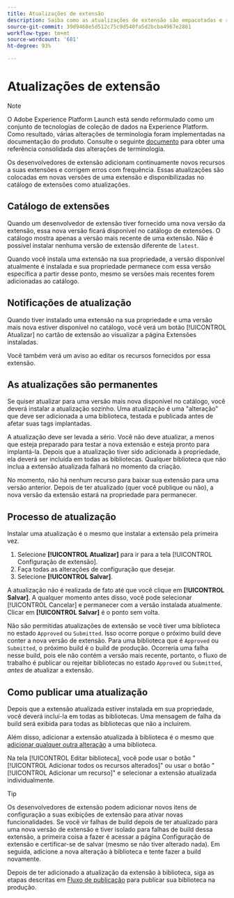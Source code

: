 ```yaml
---
title: Atualizações de extensão
description: Saiba como as atualizações de extensão são empacotadas e representadas no catálogo de extensões.
source-git-commit: 39d9468e5d512c75c9d540fa5d2bcba4967e2881
workflow-type: tm+mt
source-wordcount: '681'
ht-degree: 93%

---
```


# Atualizações de extensão

>[!NOTE]
>
>O Adobe Experience Platform Launch está sendo reformulado como um conjunto de tecnologias de coleção de dados na Experience Platform. Como resultado, várias alterações de terminologia foram implementadas na documentação do produto. Consulte o seguinte [documento](../../../term-updates.md) para obter uma referência consolidada das alterações de terminologia.

Os desenvolvedores de extensão adicionam continuamente novos recursos a suas extensões e corrigem erros com frequência. Essas atualizações são colocadas em novas versões de uma extensão e disponibilizadas no catálogo de extensões como atualizações.

## Catálogo de extensões

Quando um desenvolvedor de extensão tiver fornecido uma nova versão da extensão, essa nova versão ficará disponível no catálogo de extensões. O catálogo mostra apenas a versão mais recente de uma extensão. Não é possível instalar nenhuma versão de extensão diferente de `latest`.

Quando você instala uma extensão na sua propriedade, a versão disponível atualmente é instalada e sua propriedade permanece com essa versão específica a partir desse ponto, mesmo se versões mais recentes forem adicionadas ao catálogo.

## Notificações de atualização

Quando tiver instalado uma extensão na sua propriedade e uma versão mais nova estiver disponível no catálogo, você verá um botão [!UICONTROL Atualizar] no cartão de extensão ao visualizar a página Extensões instaladas.

Você também verá um aviso ao editar os recursos fornecidos por essa extensão.

## As atualizações são permanentes

Se quiser atualizar para uma versão mais nova disponível no catálogo, você deverá instalar a atualização sozinho. Uma atualização é uma &quot;alteração&quot; que deve ser adicionada a uma biblioteca, testada e publicada antes de afetar suas tags implantadas.

A atualização deve ser levada a sério. Você não deve atualizar, a menos que esteja preparado para testar a nova extensão e esteja pronto para implantá-la. Depois que a atualização tiver sido adicionada à propriedade, ela deverá ser incluída em todas as bibliotecas. Qualquer biblioteca que não inclua a extensão atualizada falhará no momento da criação.

No momento, não há nenhum recurso para baixar sua extensão para uma versão anterior. Depois de ter atualizado (quer você publique ou não), a nova versão da extensão estará na propriedade para permanecer.

## Processo de atualização

Instalar uma atualização é o mesmo que instalar a extensão pela primeira vez.

1. Selecione **[!UICONTROL Atualizar]** para ir para a tela [!UICONTROL Configuração de extensão].
1. Faça todas as alterações de configuração que desejar.
1. Selecione **[!UICONTROL Salvar]**.

A atualização não é realizada de fato até que você clique em **[!UICONTROL Salvar]**. A qualquer momento antes disso, você pode selecionar [!UICONTROL Cancelar] e permanecer com a versão instalada atualmente. Clicar em **[!UICONTROL Salvar]** é o ponto sem volta.

Não são permitidas atualizações de extensão se você tiver uma biblioteca no estado `Approved` ou `Submitted`. Isso ocorre porque o próximo build deve conter a nova versão de extensão. Para uma biblioteca que é `Approved` ou `Submitted`, o próximo build é o build de produção. Ocorreria uma falha nesse build, pois ele não contém a versão mais recente, portanto, o fluxo de trabalho é publicar ou rejeitar bibliotecas no estado `Approved` ou `Submitted`, _antes_ de atualizar a extensão.

## Como publicar uma atualização

Depois que a extensão atualizada estiver instalada em sua propriedade, você deverá incluí-la em todas as bibliotecas. Uma mensagem de falha da build será exibida para todas as bibliotecas que não a incluírem.

Além disso, adicionar a extensão atualizada à biblioteca é o mesmo que [adicionar qualquer outra alteração](../../publishing/libraries.md) a uma biblioteca.

Na tela [!UICONTROL Editar biblioteca], você pode usar o botão &quot;[!UICONTROL Adicionar todos os recursos alterados]&quot; ou usar o botão &quot;[!UICONTROL Adicionar um recurso]&quot; e selecionar a extensão atualizada individualmente.

>[!TIP]
>
>Os desenvolvedores de extensão podem adicionar novos itens de configuração a suas exibições de extensão para ativar novas funcionalidades. Se você vir falhas de build depois de ter atualizado para uma nova versão de extensão e tiver isolado para falhas de build dessa extensão, a primeira coisa a fazer é acessar a página Configuração de extensão e certificar-se de salvar (mesmo se não tiver alterado nada). Em seguida, adicione a nova alteração à biblioteca e tente fazer a build novamente.

Depois de ter adicionado a atualização da extensão à biblioteca, siga as etapas descritas em [Fluxo de publicação](../../publishing/publishing-flow.md) para publicar sua biblioteca na produção.
